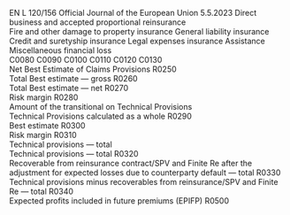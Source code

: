EN  L 120/156 Official Journal of the European Union 5.5.2023
 Direct business and accepted proportional reinsurance  
Fire and other 
damage to 
property 
insurance  General liability 
insurance  Credit and 
suretyship 
insurance  Legal expenses 
insurance  Assistance  Miscellaneous 
financial loss  
C0080  C0090  C0100  C0110  C0120  C0130  
Net Best Estimate of Claims Provisions  R0250  
Total Best estimate — gross  R0260  
Total Best estimate — net  R0270  
Risk margin  R0280  
Amount of the transitional on Technical Provisions  
Technical Provisions calculated as a whole  R0290  
Best estimate  R0300  
Risk margin  R0310  
Technical provisions — total  
Technical provisions — total  R0320  
Recoverable from reinsurance contract/SPV and Finite Re after 
the adjustment for expected losses due to counterparty default 
— total  R0330  
Technical provisions minus recoverables from reinsurance/SPV 
and Finite Re — total  R0340  
Expected profits included in future premiums (EPIFP)  R0500